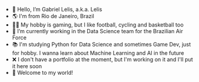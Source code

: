 - 👋 Hello, I’m Gabriel Lelis, a.k.a. Lelis
- 🌎 I'm from Rio de Janeiro, Brazil
- 🚴‍♂️ My hobby is gaming, but I like football, cycling and basketball too
- 💼 I’m currently working in the Data Science team for the Brazilian Air Force
- 📚 I'm studying Python for Data Science and sometimes Game Dev, just for hobby. I wanna learn about Machine Learning and AI in the future
- ❌ I don't have a portfolio at the moment, but I'm working on it and I'll put it here soon
- 👋 Welcome to my world!
